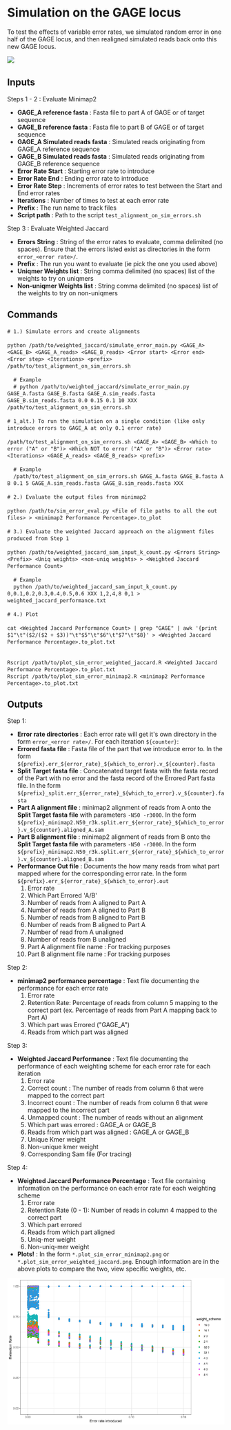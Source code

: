 # Simulation on the GAGE locus
To test the effects of variable error rates, we simulated random error in one half of the GAGE locus, and then realigned simulated reads back onto this new GAGE locus.

![](images/NIH_SIP_Poster_Images-Simulated_error_test.png)

## Inputs
Steps 1 - 2 : Evaluate Minimap2
- **GAGE_A reference fasta** : Fasta file to part A of GAGE or of target sequence
- **GAGE_B reference fasta** : Fasta file to part B of GAGE or of target sequence
- **GAGE_A Simulated reads fasta** : Simulated reads originating from GAGE_A reference sequence
- **GAGE_B Simulated reads fasta** : Simulated reads originating from GAGE_B reference sequence
- **Error Rate Start** : Starting error rate to introduce
- **Error Rate End** : Ending error rate to introduce
- **Error Rate Step** : Increments of error rates to test between the Start and End error rates
- **Iterations** : Number of times to test at each error rate
- **Prefix** : The run name to track files
- **Script path** : Path to the script `test_alignment_on_sim_errors.sh`

Step 3 : Evaluate Weighted Jaccard
- **Errors String** : String of the error rates to evaluate, comma delimited (no spaces). Ensure that the errors listed exist as directories in the form `error_<error rate>/`. 
- **Prefix** : The run you want to evaluate (ie pick the one you used above)
- **Uniqmer Weights list** : String comma delimited (no spaces) list of the weights to try on uniqmers
- **Non-uniqmer Weights list** : String comma delimited (no spaces) list of the weights to try on non-uniqmers

## Commands
```
# 1.) Simulate errors and create alignments

python /path/to/weighted_jaccard/simulate_error_main.py <GAGE_A> <GAGE_B> <GAGE_A_reads> <GAGE_B_reads> <Error start> <Error end> <Error step> <Iterations> <prefix> /path/to/test_alignment_on_sim_errors.sh

  # Example
  # python /path/to/weighted_jaccard/simulate_error_main.py GAGE_A.fasta GAGE_B.fasta GAGE_A.sim_reads.fasta GAGE_B.sim_reads.fasta 0.0 0.15 0.1 10 XXX /path/to/test_alignment_on_sim_errors.sh

# 1_alt.) To run the simulation on a single condition (like only introduce errors to GAGE_A at only 0.1 error rate)

/path/to/test_alignment_on_sim_errors.sh <GAGE_A> <GAGE_B> <Which to error ("A" or "B")> <Which NOT to error ("A" or "B")> <Error rate> <Iterations> <GAGE_A_reads> <GAGE_B_reads> <prefix> 

  # Example
  /path/to/test_alignment_on_sim_errors.sh GAGE_A.fasta GAGE_B.fasta A B 0.1 5 GAGE_A.sim_reads.fasta GAGE_B.sim_reads.fasta XXX

# 2.) Evaluate the output files from minimap2

python /path/to/sim_error_eval.py <File of file paths to all the out files> > <minimap2 Performance Percentage>.to_plot

# 3.) Evaluate the weighted Jaccard approach on the alignment files produced from Step 1

python /path/to/weighted_jaccard_sam_input_k_count.py <Errors String> <Prefix> <Uniq weights> <non-uniq weights> > <Weighted Jaccard Performance Count>

  # Example
  python /path/to/weighted_jaccard_sam_input_k_count.py 0,0.1,0.2,0.3,0.4,0.5,0.6 XXX 1,2,4,8 0,1 > weighted_jaccard_performance.txt
  
# 4.) Plot

cat <Weighted Jaccard Performance Count> | grep "GAGE" | awk '{print $1"\t"($2/($2 + $3))"\t"$5"\t"$6"\t"$7"\t"$8}' > <Weighted Jaccard Performance Percentage>.to_plot.txt


Rscript /path/to/plot_sim_error_weighted_jaccard.R <Weighted Jaccard Performance Percentage>.to_plot.txt
Rscript /path/to/plot_sim_error_minimap2.R <minimap2 Performance Percentage>.to_plot.txt

```

## Outputs
Step 1:
- **Error rate directories** : Each error rate will get it's own directory in the form `error_<error rate>/`. For each iteration `${counter}`:
- **Errored fasta file** : Fasta file of the part that we introduce error to. In the form `${prefix}.err_${error_rate}_${which_to_error}.v_${counter}.fasta`
- **Split Target fasta file** : Concatenated target fasta with the fasta record of the Part with no error and the fasta record of the Errored Part fasta file. In the form `${prefix}_split.err_${error_rate}_${which_to_error}.v_${counter}.fasta`
- **Part A alignment file** : minimap2 alignment of reads from A onto the **Split Target fasta file** with parameters `-N50 -r3000`. In the form `${prefix}_minimap2.N50_r3k.split.err_${error_rate}_${which_to_error}.v_${counter}.aligned_A.sam`
- **Part B alignment file** : minimap2 alignment of reads from B onto the **Split Target fasta file** with parameters `-N50 -r3000`. In the form `${prefix}_minimap2.N50_r3k.split.err_${error_rate}_${which_to_error}.v_${counter}.aligned_B.sam`
- **Performance Out file** : Documents the how many reads from what part mapped where for the corresponding error rate. In the form `${prefix}.err_${error_rate}_${which_to_error}.out`
  1. Error rate
  2. Which Part Errored 'A/B'
  3. Number of reads from A aligned to Part A
  4. Number of reads from A aligned to Part B
  5. Number of reads from B aligned to Part B
  6. Number of reads from B aligned to Part A
  7. Number of read from A unaligned
  8. Number of reads from B unaligned
  9. Part A alignment file name : For tracking purposes
  10. Part B alignment file name : For tracking purposes 

Step 2:
- **minimap2 performance percentage** : Text file documenting the performance for each error rate
  1. Error rate
  2. Retention Rate: Percentage of reads from column 5 mapping to the correct part (ex. Percentage of reads from Part A mapping back to Part A)
  3. Which part was Errored ("GAGE_A")
  4. Reads from which part was aligned
  
Step 3:
- **Weighted Jaccard Performance** : Text file documenting the performance of each weighting scheme for each error rate for each iteration
  1. Error rate
  2. Correct count : The number of reads from column 6 that were mapped to the correct part
  3. Incorrect count : The number of reads from column 6 that were mapped to the incorrect part
  4. Unmapped count : The number of reads without an alignment
  5. Which part was errored : GAGE_A or GAGE_B
  6. Reads from which part was aligned : GAGE_A or GAGE_B
  7. Unique Kmer weight
  8. Non-unique kmer weight
  9. Corresponding Sam file (For tracing)

Step 4:
- **Weighted Jaccard Performance Percentage** : Text file containing information on the performance on each error rate for each weighting scheme
  1. Error rate
  2. Retention Rate (0 - 1): Number of reads in column 4 mapped to the correct part
  3. Which part errored
  4. Reads from which part aligned
  5. Uniq-mer weight
  6. Non-uniq-mer weight
- **Plots!** : In the form `*.plot_sim_error_minimap2.png` or `*.plot_sim_error_weighted_jaccard.png`. Enough information are in the above plots to compare the two, view specific weights, etc. 

![](../images/GAGE_vary_weights_performance.plot_sim_error_weighted_jaccard.png)
